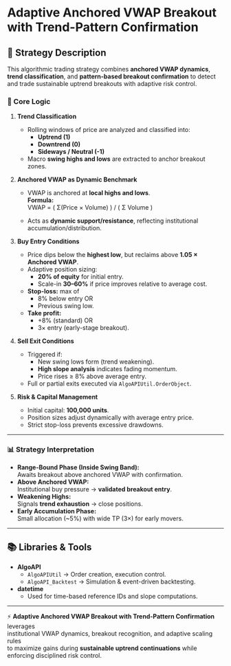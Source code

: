 # Adaptive Anchored VWAP Breakout with Trend-Pattern Confirmation

## 📌 Strategy Description

This algorithmic trading strategy combines **anchored VWAP dynamics**, **trend classification**, and **pattern-based breakout confirmation** to detect and trade sustainable uptrend breakouts with adaptive risk control.

### 🔹 Core Logic
1. **Trend Classification**
   - Rolling windows of price are analyzed and classified into:
     - **Uptrend (1)**
     - **Downtrend (0)**
     - **Sideways / Neutral (-1)**
   - Macro **swing highs and lows** are extracted to anchor breakout zones.

2. **Anchored VWAP as Dynamic Benchmark**
   - VWAP is anchored at **local highs and lows**.  
     **Formula:**  
    VWAP = ( Σ(Price × Volume) ) / ( Σ Volume )

   - Acts as **dynamic support/resistance**, reflecting institutional accumulation/distribution.

3. **Buy Entry Conditions**
   - Price dips below the **highest low**, but reclaims above **1.05 × Anchored VWAP**.  
   - Adaptive position sizing:
     - **20% of equity** for initial entry.  
     - Scale-in **30–60%** if price improves relative to average cost.  
   - **Stop-loss:** max of  
     - 8% below entry OR  
     - Previous swing low.  
   - **Take profit:**  
     - +8% (standard) OR  
     - 3× entry (early-stage breakout).

4. **Sell Exit Conditions**
   - Triggered if:
     - New swing lows form (trend weakening).  
     - **High slope analysis** indicates fading momentum.  
     - Price rises ≥ 8% above average entry.  
   - Full or partial exits executed via `AlgoAPIUtil.OrderObject`.

5. **Risk & Capital Management**
   - Initial capital: **100,000 units**.  
   - Position sizes adjust dynamically with average entry price.  
   - Strict stop-loss prevents excessive drawdowns.

---

### 📊 Strategy Interpretation
- **Range-Bound Phase (Inside Swing Band):**  
  Awaits breakout above anchored VWAP with confirmation.  
- **Above Anchored VWAP:**  
  Institutional buy pressure → **validated breakout entry**.  
- **Weakening Highs:**  
  Signals **trend exhaustion** → close positions.  
- **Early Accumulation Phase:**  
  Small allocation (~5%) with wide TP (3×) for early movers.

---

## 📚 Libraries & Tools
- **AlgoAPI**
  - `AlgoAPIUtil` → Order creation, execution control.  
  - `AlgoAPI_Backtest` → Simulation & event-driven backtesting.  
- **datetime**  
  - Used for time-based reference IDs and slope computations.  

---

⚡ **Adaptive Anchored VWAP Breakout with Trend-Pattern Confirmation** leverages  
institutional VWAP dynamics, breakout recognition, and adaptive scaling rules  
to maximize gains during **sustainable uptrend continuations** while enforcing disciplined risk control.
